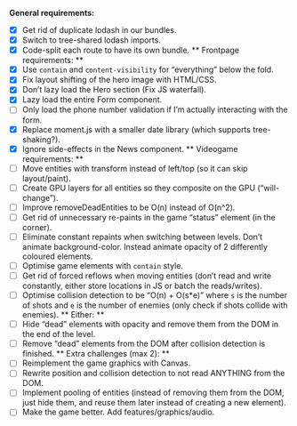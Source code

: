 **General requirements:**

- [x] Get rid of duplicate lodash in our bundles.
- [x] Switch to tree-shared lodash imports.
- [x] Code-split each route to have its own bundle.
      ** Frontpage requirements: **
- [x] Use `contain` and `content-visibility` for “everything” below the fold.
- [x] Fix layout shifting of the hero image with HTML/CSS.
- [x] Don’t lazy load the Hero section (Fix JS waterfall).
- [x] Lazy load the entire Form component.
- [ ] Only load the phone number validation if I’m actually interacting with the form.
- [x] Replace moment.js with a smaller date library (which supports tree-shaking?).
- [x] Ignore side-effects in the News component.
      ** Videogame requirements: **
- [ ] Move entities with transform instead of left/top (so it can skip layout/paint).
- [ ] Create GPU layers for all entities so they composite on the GPU (“will-change”).
- [ ] Improve removeDeadEntities to be O(n) instead of O(n^2).
- [ ] Get rid of unnecessary re-paints in the game “status” element (in the corner).
- [ ] Eliminate constant repaints when switching between levels. Don’t animate background-color. Instead animate opacity of 2 differently coloured elements.
- [ ] Optimise game elements with `contain` style.
- [ ] Get rid of forced reflows when moving entities (don’t read and write constantly, either store locations in JS or batch the reads/writes).
- [ ] Optimise collision detection to be “O(n) + O(s\*e)” where `s` is the number of shots and `e` is the number of enemies (only check if shots collide with enemies).
      ** Either: **
- [ ] Hide “dead” elements with opacity and remove them from the DOM in the end of the level.
- [ ] Remove “dead” elements from the DOM after collision detection is finished.
      ** Extra challenges (max 2): **
- [ ] Reimplement the game graphics with Canvas.
- [ ] Rewrite position and collision detection to not read ANYTHING from the DOM.
- [ ] Implement pooling of entities (instead of removing them from the DOM, just hide them, and reuse them later instead of creating a new element).
- [ ] Make the game better. Add features/graphics/audio.
